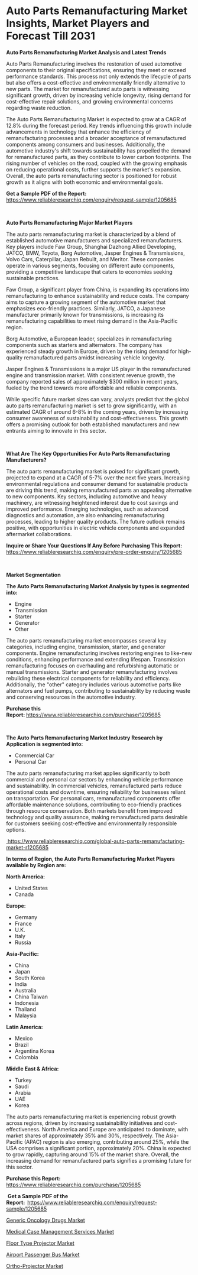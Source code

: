 <p><h1>Auto Parts Remanufacturing Market Insights, Market Players and Forecast Till 2031</h1></p><p><strong>Auto Parts Remanufacturing Market Analysis and Latest Trends</strong></p>
<p><p>Auto Parts Remanufacturing involves the restoration of used automotive components to their original specifications, ensuring they meet or exceed performance standards. This process not only extends the lifecycle of parts but also offers a cost-effective and environmentally friendly alternative to new parts. The market for remanufactured auto parts is witnessing significant growth, driven by increasing vehicle longevity, rising demand for cost-effective repair solutions, and growing environmental concerns regarding waste reduction.</p><p>The Auto Parts Remanufacturing Market is expected to grow at a CAGR of 12.8% during the forecast period. Key trends influencing this growth include advancements in technology that enhance the efficiency of remanufacturing processes and a broader acceptance of remanufactured components among consumers and businesses. Additionally, the automotive industry's shift towards sustainability has propelled the demand for remanufactured parts, as they contribute to lower carbon footprints. The rising number of vehicles on the road, coupled with the growing emphasis on reducing operational costs, further supports the market's expansion. Overall, the auto parts remanufacturing sector is positioned for robust growth as it aligns with both economic and environmental goals.</p></p>
<p><strong>Get a Sample PDF of the Report:&nbsp;</strong> <a href="https://www.reliableresearchiq.com/enquiry/request-sample/1205685?utm_campaign=1087&utm_medium=2&utm_source=Github&utm_content=ia&utm_term=02112024&utm_id=auto-parts-remanufacturing">https://www.reliableresearchiq.com/enquiry/request-sample/1205685</a></p>
<p>&nbsp;</p>
<p><strong>Auto Parts Remanufacturing Major Market Players</strong></p>
<p><p>The auto parts remanufacturing market is characterized by a blend of established automotive manufacturers and specialized remanufacturers. Key players include Faw Group, Shanghai Dazhong Allied Developing, JATCO, BMW, Toyota, Borg Automotive, Jasper Engines & Transmissions, Volvo Cars, Caterpillar, Japan Rebuilt, and Meritor. These companies operate in various segments, focusing on different auto components, providing a competitive landscape that caters to economies seeking sustainable practices.</p><p>Faw Group, a significant player from China, is expanding its operations into remanufacturing to enhance sustainability and reduce costs. The company aims to capture a growing segment of the automotive market that emphasizes eco-friendly practices. Similarly, JATCO, a Japanese manufacturer primarily known for transmissions, is increasing its remanufacturing capabilities to meet rising demand in the Asia-Pacific region.</p><p>Borg Automotive, a European leader, specializes in remanufacturing components such as starters and alternators. The company has experienced steady growth in Europe, driven by the rising demand for high-quality remanufactured parts amidst increasing vehicle longevity.</p><p>Jasper Engines & Transmissions is a major US player in the remanufactured engine and transmission market. With consistent revenue growth, the company reported sales of approximately $300 million in recent years, fueled by the trend towards more affordable and reliable components.</p><p>While specific future market sizes can vary, analysts predict that the global auto parts remanufacturing market is set to grow significantly, with an estimated CAGR of around 6-8% in the coming years, driven by increasing consumer awareness of sustainability and cost-effectiveness. This growth offers a promising outlook for both established manufacturers and new entrants aiming to innovate in this sector.</p></p>
<p>&nbsp;</p>
<p><strong>What Are The Key Opportunities For Auto Parts Remanufacturing Manufacturers?</strong></p>
<p><p>The auto parts remanufacturing market is poised for significant growth, projected to expand at a CAGR of 5-7% over the next five years. Increasing environmental regulations and consumer demand for sustainable products are driving this trend, making remanufactured parts an appealing alternative to new components. Key sectors, including automotive and heavy machinery, are witnessing heightened interest due to cost savings and improved performance. Emerging technologies, such as advanced diagnostics and automation, are also enhancing remanufacturing processes, leading to higher quality products. The future outlook remains positive, with opportunities in electric vehicle components and expanded aftermarket collaborations.</p></p>
<p><strong>Inquire or Share Your Questions If Any Before Purchasing This Report:</strong> <a href="https://www.reliableresearchiq.com/enquiry/pre-order-enquiry/1205685?utm_campaign=1087&utm_medium=2&utm_source=Github&utm_content=ia&utm_term=02112024&utm_id=auto-parts-remanufacturing">https://www.reliableresearchiq.com/enquiry/pre-order-enquiry/1205685</a></p>
<p>&nbsp;</p>
<p><strong>Market Segmentation</strong></p>
<p><strong>The Auto Parts Remanufacturing Market Analysis by types is segmented into:</strong></p>
<p><ul><li>Engine</li><li>Transmission</li><li>Starter</li><li>Generator</li><li>Other</li></ul></p>
<p><p>The auto parts remanufacturing market encompasses several key categories, including engine, transmission, starter, and generator components. Engine remanufacturing involves restoring engines to like-new conditions, enhancing performance and extending lifespan. Transmission remanufacturing focuses on overhauling and refurbishing automatic or manual transmissions. Starter and generator remanufacturing involves rebuilding these electrical components for reliability and efficiency. Additionally, the "other" category includes various automotive parts like alternators and fuel pumps, contributing to sustainability by reducing waste and conserving resources in the automotive industry.</p></p>
<p><strong>Purchase this Report:&nbsp;</strong><a href="https://www.reliableresearchiq.com/purchase/1205685?utm_campaign=1087&utm_medium=2&utm_source=Github&utm_content=ia&utm_term=02112024&utm_id=auto-parts-remanufacturing">https://www.reliableresearchiq.com/purchase/1205685</a></p>
<p>&nbsp;</p>
<p><strong>The Auto Parts Remanufacturing Market Industry Research by Application is segmented into:</strong></p>
<p><ul><li>Commercial Car</li><li>Personal Car</li></ul></p>
<p><p>The auto parts remanufacturing market applies significantly to both commercial and personal car sectors by enhancing vehicle performance and sustainability. In commercial vehicles, remanufactured parts reduce operational costs and downtime, ensuring reliability for businesses reliant on transportation. For personal cars, remanufactured components offer affordable maintenance solutions, contributing to eco-friendly practices through resource conservation. Both markets benefit from improved technology and quality assurance, making remanufactured parts desirable for customers seeking cost-effective and environmentally responsible options.</p></p>
<p><a href="https://www.reliableresearchiq.com/global-auto-parts-remanufacturing-market-r1205685?utm_campaign=1087&utm_medium=2&utm_source=Github&utm_content=ia&utm_term=02112024&utm_id=auto-parts-remanufacturing">&nbsp;https://www.reliableresearchiq.com/global-auto-parts-remanufacturing-market-r1205685</a></p>
<p><strong>In terms of Region, the Auto Parts Remanufacturing Market Players available by Region are:</strong></p>
<p>
    <p> <strong> North America: </strong>
        <ul>
            <li>United States</li>
            <li>Canada</li>
        </ul>
        </p> 
    <p> <strong> Europe: </strong>
        <ul>
            <li>Germany</li>
            <li>France</li>
            <li>U.K.</li>
            <li>Italy</li>
            <li>Russia</li>
        </ul>
        </p> 
    <p> <strong> Asia-Pacific: </strong>
        <ul>
            <li>China</li>
            <li>Japan</li>
            <li>South Korea</li>
            <li>India</li>
            <li>Australia</li>
            <li>China Taiwan</li>
            <li>Indonesia</li>
            <li>Thailand</li>
            <li>Malaysia</li>
        </ul>
        </p> 
    <p> <strong> Latin America: </strong>
        <ul>
            <li>Mexico</li>
            <li>Brazil</li>
            <li>Argentina Korea</li>
            <li>Colombia</li>
        </ul>
        </p> 
    <p> <strong> Middle East & Africa: </strong>
        <ul>
            <li>Turkey</li>
            <li>Saudi</li>
            <li>Arabia</li>
            <li>UAE</li>
            <li>Korea</li>
        </ul>
    </p>
    </p>
<p><p>The auto parts remanufacturing market is experiencing robust growth across regions, driven by increasing sustainability initiatives and cost-effectiveness. North America and Europe are anticipated to dominate, with market shares of approximately 35% and 30%, respectively. The Asia-Pacific (APAC) region is also emerging, contributing around 25%, while the USA comprises a significant portion, approximately 20%. China is expected to grow rapidly, capturing around 15% of the market share. Overall, the increasing demand for remanufactured parts signifies a promising future for this sector.</p></p>
<p><strong>Purchase this Report: </strong><a href="https://www.reliableresearchiq.com/purchase/1205685?utm_campaign=1087&utm_medium=2&utm_source=Github&utm_content=ia&utm_term=02112024&utm_id=auto-parts-remanufacturing">https://www.reliableresearchiq.com/purchase/1205685</a></p>
<p>&nbsp;<strong>Get a Sample PDF of the Report:&nbsp;&nbsp;</strong><a href="https://www.reliableresearchiq.com/enquiry/request-sample/1205685?utm_campaign=1087&utm_medium=2&utm_source=Github&utm_content=ia&utm_term=02112024&utm_id=auto-parts-remanufacturing">https://www.reliableresearchiq.com/enquiry/request-sample/1205685</a></p>
<p><strong></strong></p>
<p><p><a href="https://issuu.com/reportprime-2/docs/generic-oncology-drugs-market-size-_319a8e0aefb29a?utm_campaign=1087&utm_medium=2&utm_source=Github&utm_content=ia&utm_term=02112024&utm_id=auto-parts-remanufacturing">Generic Oncology Drugs Market</a></p><p><a href="https://issuu.com/reportprime-2/docs/medical-case-management-services-ma_b739d4e95147ad?utm_campaign=1087&utm_medium=2&utm_source=Github&utm_content=ia&utm_term=02112024&utm_id=auto-parts-remanufacturing">Medical Case Management Services Market</a></p><p><a href="https://www.linkedin.com/pulse/competitive-intelligence-floor-type-projector-market-key-qz5fe?utm_campaign=1087&utm_medium=2&utm_source=Github&utm_content=ia&utm_term=02112024&utm_id=auto-parts-remanufacturing">Floor Type Projector Market</a></p><p><a href="https://github.com/wydramppetrox/Market-Research-Report-List-1/blob/main/airport-passenger-bus-market.md?utm_campaign=1087&utm_medium=2&utm_source=Github&utm_content=ia&utm_term=02112024&utm_id=auto-parts-remanufacturing">Airport Passenger Bus Market</a></p><p><a href="https://www.linkedin.com/pulse/ortho-projector-market-size-share-growth-analysis-type-snzxe?utm_campaign=1087&utm_medium=2&utm_source=Github&utm_content=ia&utm_term=02112024&utm_id=auto-parts-remanufacturing">Ortho-Projector Market</a></p></p>